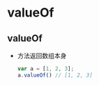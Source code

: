 # valueOf

## valueOf

*   方法返回数组本身

    ```javascript
    var a = [1, 2, 3];
    a.valueOf() // [1, 2, 3]
    ```
